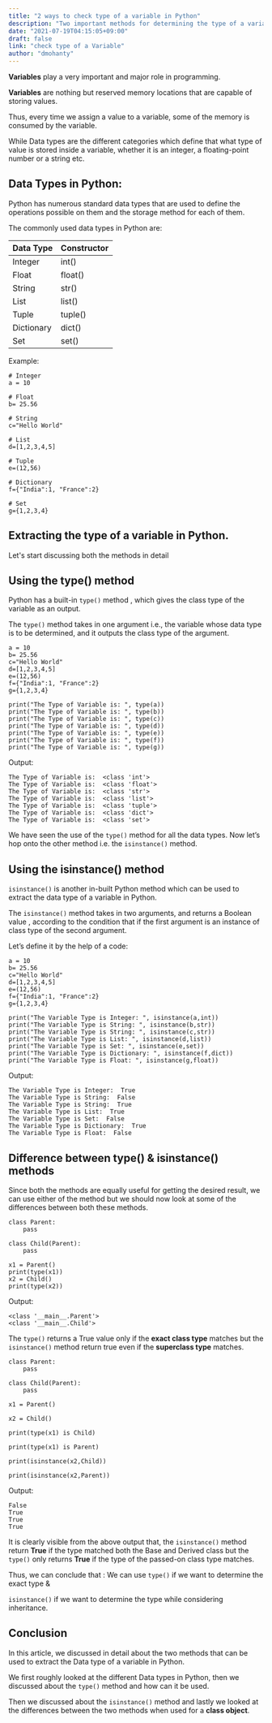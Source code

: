 ```yaml
---
title: "2 ways to check type of a variable in Python"
description: "Two important methods for determining the type of a variable in Python."
date: "2021-07-19T04:15:05+09:00"
draft: false
link: "check type of a Variable"
author: "dmohanty"
---
```


**Variables** play a very important and major role in programming.

**Variables** are nothing but reserved memory locations that are capable of storing values.

Thus, every time we assign a value to a variable, some of the memory is consumed by the variable.

While Data types are the different categories which  define that what type of value is stored inside a variable, whether it is an integer, a floating-point number or a string etc.

## Data Types in Python:

Python has numerous standard data types that are used to define the operations possible on them and the storage method for each of them.

The commonly used data types in Python are:

| Data Type      | Constructor |
 ----------- | ----------- 
| Integer      | int()       |
| Float   | float()        |
| String   | str()        |
| List   | list()        |
| Tuple   | tuple()        |
| Dictionary   | dict()        |
| Set   | set()        |


Example:
```
# Integer
a = 10

# Float
b= 25.56

# String
c="Hello World"

# List
d=[1,2,3,4,5]

# Tuple
e=(12,56)

# Dictionary
f={"India":1, "France":2}

# Set
g={1,2,3,4}

```

## Extracting the type of a variable in Python.

Let's start discussing both the methods in detail

## Using the type() method

Python has a built-in `type()` method , which gives the class type of the variable as an output.

The `type()` method takes in one argument i.e., the variable whose data type is to be determined, and it outputs the class type of the argument.

```
a = 10
b= 25.56
c="Hello World"
d=[1,2,3,4,5]
e=(12,56)
f={"India":1, "France":2}
g={1,2,3,4}

print("The Type of Variable is: ", type(a))
print("The Type of Variable is: ", type(b))
print("The Type of Variable is: ", type(c))
print("The Type of Variable is: ", type(d))
print("The Type of Variable is: ", type(e))
print("The Type of Variable is: ", type(f))
print("The Type of Variable is: ", type(g))
```

Output:
```
The Type of Variable is:  <class 'int'>
The Type of Variable is:  <class 'float'>
The Type of Variable is:  <class 'str'>
The Type of Variable is:  <class 'list'>
The Type of Variable is:  <class 'tuple'>
The Type of Variable is:  <class 'dict'>
The Type of Variable is:  <class 'set'>
```

We have seen the use of the `type()` method for all the data types. Now let’s hop onto the other method i.e. the `isinstance()` method.

## Using the isinstance() method

`isinstance()` is another in-built Python method which can be used to extract the data type of a variable in Python.

The `isinstance()` method takes in two arguments, and returns a Boolean value , according to the condition that if the first argument is an instance of class type of the second argument.

Let’s define it by the help of a code:

```
a = 10
b= 25.56
c="Hello World"
d=[1,2,3,4,5]
e=(12,56)
f={"India":1, "France":2}
g={1,2,3,4}

print("The Variable Type is Integer: ", isinstance(a,int))
print("The Variable Type is String: ", isinstance(b,str))
print("The Variable Type is String: ", isinstance(c,str))
print("The Variable Type is List: ", isinstance(d,list))
print("The Variable Type is Set: ", isinstance(e,set))
print("The Variable Type is Dictionary: ", isinstance(f,dict))
print("The Variable Type is Float: ", isinstance(g,float))
```

Output:
```
The Variable Type is Integer:  True
The Variable Type is String:  False
The Variable Type is String:  True
The Variable Type is List:  True
The Variable Type is Set:  False
The Variable Type is Dictionary:  True
The Variable Type is Float:  False
```

## Difference between type() & isinstance() methods

Since both the methods are equally useful for getting the desired result, we can use either of the method but we should now look at some of the differences between both these methods.

```
class Parent:
    pass

class Child(Parent):
    pass

x1 = Parent()
print(type(x1))
x2 = Child()
print(type(x2))
```

Output:
```
<class '__main__.Parent'>
<class '__main__.Child'>
```

The `type()` returns a True value only if the **exact class type** matches but the `isinstance()` method return true even if the **superclass type** matches.

```
class Parent:
    pass

class Child(Parent):
    pass

x1 = Parent()

x2 = Child()

print(type(x1) is Child)

print(type(x1) is Parent)

print(isinstance(x2,Child))

print(isinstance(x2,Parent))
```

Output:
```
False
True
True
True
```

It is clearly visible from the above output that,  the `isinstance()` method return **True** if the type matched both the Base and Derived class but the `type()` only returns **True** if the type of the passed-on class type matches. 

Thus, we can conclude that :
We can use `type()` if we want to determine the exact type & 

`isinstance()` if we want to determine the type while considering inheritance.

## Conclusion

In this article, we discussed in detail about the two methods that can be used to extract the Data type of a variable in Python.

We first roughly looked at the different Data types in Python, then we discussed about the `type()` method and how can it be used.

Then we discussed about the `isinstance()` method and lastly we looked at the differences between the two methods when used for a **class object**.






